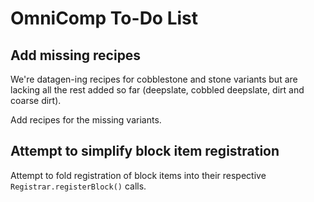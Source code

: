 # OmniComp To-Do List

## Add missing recipes

We're datagen-ing recipes for cobblestone and stone variants but are lacking
all the rest added so far (deepslate, cobbled deepslate, dirt and coarse dirt).

Add recipes for the missing variants.

## Attempt to simplify block item registration

Attempt to fold registration of block items into their respective
`Registrar.registerBlock()` calls.

<!--
vim: ts=2 sw=2 et fdm=marker :
-->
